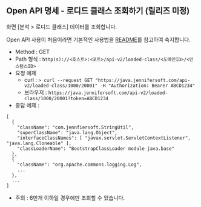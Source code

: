 ## Open API 명세 - 로디드 클래스 조회하기 (릴리즈 미정)

화면 [분석 > 로디드 클래스] 데이터를 조회합니다.

Open API 사용이 처음이라면 기본적인 사용법을 [README](/README.md)를 참고하여 숙지합니다.

- Method : GET
- Path 형식 : `http(s)://<호스트>:<포트>/api-v2/loaded-class/<도메인ID>/<인스턴스ID>`
- 요청 예제
  - curl : `> curl --request GET "https://java.jennifersoft.com/api-v2/loaded-class/1000/20001" -H "Authorization: Bearer ABCD1234"`
  - 브라우저 : `https://java.jennifersoft.com/api-v2/loaded-class/1000/20001?token=ABCD1234`
- 응답 예제 : 
```
[
  {
    "className": "com.jennfiersoft.StringUtil",
    "superClassName": "java.lang.Object",
    "interfaceClassNames": [ "javax.servlet.ServletContextListener", "java.lang.Cloneable" ],
    "classLoaderName": "BootstrapClassLoader module java.base"
  },
  {
    "className": "org.apache.commons.logging.Log",
    ...
  },
  ...
]
```
- 주의 : 6만개 이하일 경우에만 조회할 수 있습니다.
